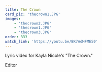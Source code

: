 ```yaml
---
title: The Crown
card_pic: 'thecrown1.JPG'
images:
    - 'thecrown2.JPG'
    - 'thecrown1.JPG'
    - 'thecrown3.JPG'
order: 333
watch_link: 'https://youtu.be/BK7AdMFME50'
---
```


Lyric video for Kayla Nicole's "The Crown."

Editor

